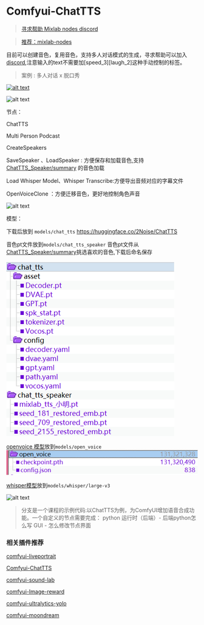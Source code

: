 # Comfyui-ChatTTS
> [寻求帮助 Mixlab nodes discord](https://discord.gg/cXs9vZSqeK)

> [推荐：mixlab-nodes](https://github.com/shadowcz007/comfyui-mixlab-nodes)


目前可以创建音色，复用音色，支持多人对话模式的生成，寻求帮助可以加入[discord](https://discord.gg/cXs9vZSqeK),注意输入的text不需要加[speed_3][laugh_2]这种手动控制的标签。


> 案例 : 多人对话 x 脱口秀

[![alt text](assets/1718816711480.png)](https://www.youtube.com/embed/s6O9aKrr3pM?si=--mwIX1rR0axEQFn)


![alt text](assets/1718851026553.png)


节点：

ChatTTS

Multi Person Podcast

CreateSpeakers

SaveSpeaker 、LoadSpeaker : 方便保存和加载音色,支持 [ChatTTS_Speaker/summary](https://modelscope.cn/studios/ttwwwaa/ChatTTS_Speaker/summary) 的音色加载


Load Whisper Model、Whisper Transcribe:方便导出音频对应的字幕文件


OpenVoiceClone ：方便迁移音色，更好地控制角色声音

![alt text](assets/03dd6465a900e81a6e1812302efc2b4.png)



模型：

下载后放到 ```models/chat_tts```
https://huggingface.co/2Noise/ChatTTS

音色pt文件放到```models/chat_tts_speaker```
音色pt文件从[ChatTTS_Speaker/summary](https://modelscope.cn/studios/ttwwwaa/ChatTTS_Speaker/summary)挑选喜欢的音色,下载后命名保存

![alt text](assets/E7B978795C34.png)

[openvoice 模型](https://hf-mirror.com/myshell-ai/OpenVoiceV2)放到```models/open_voice```
![alt text](assets/89AEC254B3CD.png)

[whisper模型](https://github.com/SYSTRAN/faster-whisper/tree/master)放到```models/whisper/large-v3```

![alt text](assets/1719392506548.jpg)


> 分支是一个课程的示例代码:以ChatTTS为例，为ComfyUI增加语音合成功能。一个自定义的节点需要完成：
python 运行时（后端）- 后端python怎么写
GUI - 怎么修改节点界面



### 相关插件推荐

[comfyui-liveportrait](https://github.com/shadowcz007/comfyui-liveportrait)

[Comfyui-ChatTTS](https://github.com/shadowcz007/Comfyui-ChatTTS)

[comfyui-sound-lab](https://github.com/shadowcz007/comfyui-sound-lab)

[comfyui-Image-reward](https://github.com/shadowcz007/comfyui-Image-reward)

[comfyui-ultralytics-yolo](https://github.com/shadowcz007/comfyui-ultralytics-yolo)

[comfyui-moondream](https://github.com/shadowcz007/comfyui-moondream)